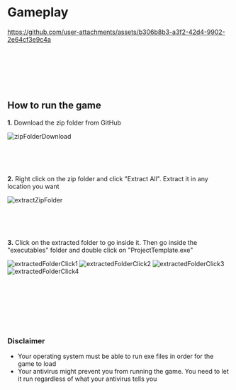 # Gameplay
https://github.com/user-attachments/assets/b306b8b3-a3f2-42d4-9902-2e64cf3e9c4a

<br /><br /><br /><br /><br />

## How to run the game
**1.** Download the zip folder from GitHub

![zipFolderDownload](https://github.com/user-attachments/assets/a7b0bbdf-3b59-4405-813d-85440b5019ea)

<br /><br /><br />

**2.** Right click on the zip folder and click "Extract All". Extract it in any location you want

![extractZipFolder](https://github.com/user-attachments/assets/f148fd89-a828-4a60-82bd-474fca4b6ae1)

<br /><br /><br />


**3.** Click on the extracted folder to go inside it. Then go inside the "executables" folder and double click on "ProjectTemplate.exe"

![extractedFolderClick1](https://github.com/user-attachments/assets/ed06bdca-e2cf-4057-87b2-5ef348297c7c)
![extractedFolderClick2](https://github.com/user-attachments/assets/969e76dd-d8e1-433d-832a-35a930b9e459)
![extractedFolderClick3](https://github.com/user-attachments/assets/ccb82351-9736-45f7-b20d-326f24cbacce)
![extractedFolderClick4](https://github.com/user-attachments/assets/ffdba943-bbf9-484d-8328-50732fb026eb)

<br /><br /><br /><br /><br /><br />


### Disclaimer
- Your operating system must be able to run exe files in order for the game to load
- Your antivirus might prevent you from running the game. You need to let it run regardless of what your antivirus tells you
